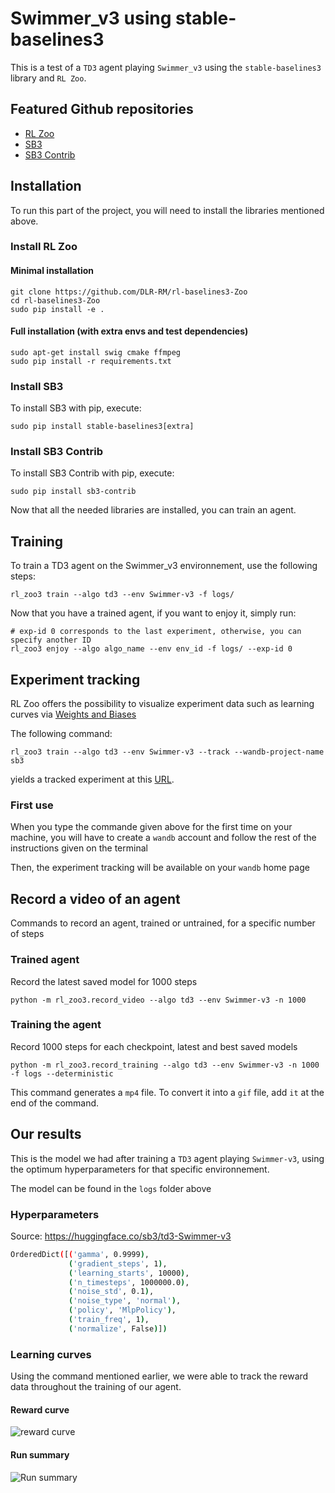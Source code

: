
# Swimmer_v3 using stable-baselines3 



This is a test of a `TD3` agent playing `Swimmer_v3` using the `stable-baselines3` library and `RL Zoo`.




## Featured Github repositories

 - [RL Zoo](https://github.com/DLR-RM/rl-baselines3-zoo)
 - [SB3](https://github.com/DLR-RM/stable-baselines3)
 - [SB3 Contrib](https://github.com/Stable-Baselines-Team/stable-baselines3-contrib)


## Installation

To run this part of the project, you will need to install the libraries mentioned above. 

### Install RL Zoo

#### Minimal installation

```
git clone https://github.com/DLR-RM/rl-baselines3-Zoo
cd rl-baselines3-Zoo
sudo pip install -e .
```

#### Full installation (with extra envs and test dependencies)

```
sudo apt-get install swig cmake ffmpeg
sudo pip install -r requirements.txt
```

### Install SB3

To install SB3 with pip, execute:

```
sudo pip install stable-baselines3[extra]
```

### Install SB3 Contrib

To install SB3 Contrib with pip, execute:

```
sudo pip install sb3-contrib
```
Now that all the needed libraries are installed, you can train an agent.




## Training

To train a TD3 agent on the Swimmer_v3 environnement, use the following steps:

```
rl_zoo3 train --algo td3 --env Swimmer-v3 -f logs/
```

Now that you have a trained agent, if you want to enjoy it, simply run:

```
# exp-id 0 corresponds to the last experiment, otherwise, you can specify another ID
rl_zoo3 enjoy --algo algo_name --env env_id -f logs/ --exp-id 0
```
## Experiment tracking

RL Zoo offers the possibility to visualize experiment data such as learning curves via [Weights and Biases](https://wandb.ai/)

The following command:
```
rl_zoo3 train --algo td3 --env Swimmer-v3 --track --wandb-project-name sb3
```
yields a tracked experiment at this [URL](https://wandb.ai/openrlbenchmark/sb3/runs/1b65ldmh).

### First use

When you type the commande given above for the first time on your machine, you will have to create a `wandb` account and follow the rest of the instructions given on the terminal

Then, the experiment tracking will be available on your `wandb` home page

## Record a video of an agent

Commands to record an agent, trained or untrained, for a specific number of steps

### Trained agent

Record the latest saved model for 1000 steps
```
python -m rl_zoo3.record_video --algo td3 --env Swimmer-v3 -n 1000
``` 

### Training the agent

Record 1000 steps for each checkpoint, latest and best saved models
```
python -m rl_zoo3.record_training --algo td3 --env Swimmer-v3 -n 1000 -f logs --deterministic
```
This command generates a `mp4` file. To convert it into a `gif` file, add `it` at the end of the command.

## Our results

This is the model we had after training a `TD3` agent playing `Swimmer-v3`, using the optimum hyperparameters for that specific environnement.

The model can be found in the `logs` folder above

### Hyperparameters

Source: https://huggingface.co/sb3/td3-Swimmer-v3

```bash
OrderedDict([('gamma', 0.9999),
             ('gradient_steps', 1),
             ('learning_starts', 10000),
             ('n_timesteps', 1000000.0),
             ('noise_std', 0.1),
             ('noise_type', 'normal'),
             ('policy', 'MlpPolicy'),
             ('train_freq', 1),
             ('normalize', False)])
```

### Learning curves

Using the command mentioned earlier, we were able to track the reward data throughout the training of our agent.

#### Reward curve

![reward curve](https://github.com/PaulTiberiu/SSNB/blob/main/SB3/reward_curve.png)

#### Run summary

![Run summary](https://github.com/PaulTiberiu/SSNB/blob/main/SB3/run_summary.png)





